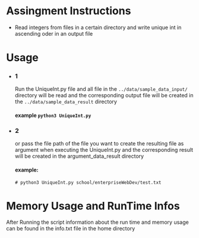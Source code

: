 # Assingment Instructions

- Read integers from files in a certain directory and write unique int in ascending oder in an output file
# Usage

- ### 1 
    Run the UniqueInt.py file and all file in the `../data/sample_data_input/` directory will be read and the corresponding output file will be created in the `../data/sample_data_result` directory
  #### example `python3 UniqueInt.py`
- ### 2
    or pass the file path of the file you want to create the resulting file as argument when executing the UniqueInt.py and the corresponding result will be created in the argument_data_result directory
    #### example:
    `# python3 UniqueInt.py school/enterpriseWebDev/test.txt`

# Memory Usage and RunTime Infos
  After Running the script information about the run time and memory usage can be found in the info.txt file in the home directory
